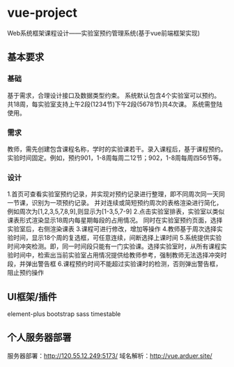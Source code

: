 # vue-project

Web系统框架课程设计——实验室预约管理系统(基于vue前端框架实现)

## 基本要求

### 基础
基于需求，合理设计接口及数据类型约束。
系统默认包含4个实验室可以预约。
共18周，每实验室支持上午2段(1234节)下午2段(5678节)共4次课。
系统需登陆使用。

### 需求

教师，需先创建包含课程名称，学时的实验课若干。录入课程后，基于课程预约。
实验时间固定。例如，预约901，1-8周每周二12节；902，1-8周每周四56节等。

### 设计
1.首页可查看实验室预约记录，并实现对预约记录进行整理，即不同周次同一天同一节课，识别为一项预约记录。
并对连续或简短预约周次的表格渲染进行简化，例如周次为[1,2,3,5,7,8,9],则显示为[1-3,5,7-9]
2.点击实验室排表，实验室以类似课表形式渲染显示18周内每星期每段的占用情况。
同时在实验室预约页面，选择实验室后，右侧渲染课表
3.课程可进行修改，增加等操作
4.教师基于周次选择实验时间，显示18个周的复选框，可任意连续，间断选择上课时间
5.系统提供实验时间冲突检测。即，同一时间段只能有一门实验课。选择实验室时，从所有课程实验时间中，检索出当前实验室占用情况提供给教师参考，强制教师无法选择冲突时段，并弹出警告框
6.课程预约时间不能超过实验课时的检测，否则弹出警告框，阻止预约操作

## UI框架/插件
element-plus
bootstrap
sass
timestable

## 个人服务器部署
服务器部署：http://120.55.12.249:5173/
域名解析：http://vue.arduer.site/
